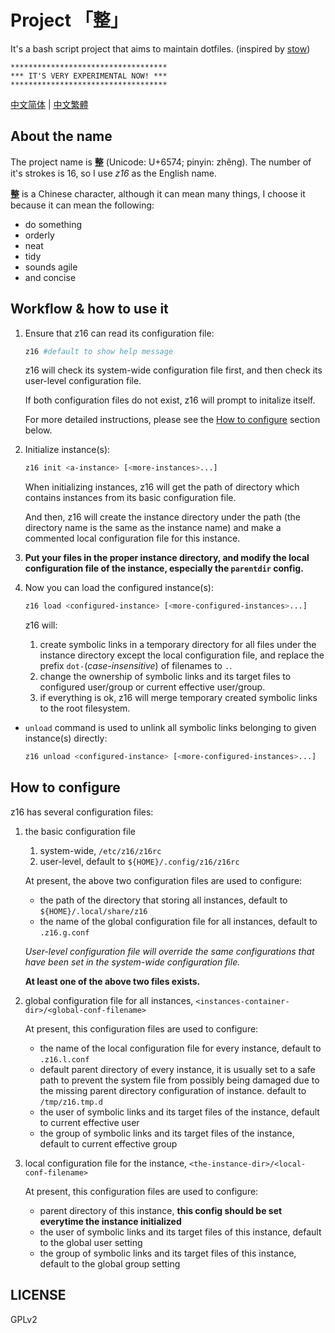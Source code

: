 # Project 「整」

It's a bash script project that aims to maintain dotfiles. (inspired by [stow](https://www.gnu.org/software/stow/))

```
***********************************
*** IT'S VERY EXPERIMENTAL NOW! ***
***********************************
```

[中文简体](README.zhs.md) | [中文繁體](README.zht.md)

## About the name

The project name is **整** (Unicode: U+6574; pinyin: zhěng). The number of it's strokes is 16, so I use *z16* as the English name.

**整** is a Chinese character, although it can mean many things, I choose it because it can mean the following:

* do something
* orderly
* neat
* tidy
* sounds agile
* and concise

## Workflow & how to use it

1. Ensure that z16 can read its configuration file:

   ```bash
   z16 #default to show help message
   ```

   z16 will check its system-wide configuration file first, and then check its user-level configuration file.

   If both configuration files do not exist, z16 will prompt to initalize itself.

   For more detailed instructions, please see the [How to configure](#how-to-configure) section below.

2. Initialize instance(s):

   ```bash
   z16 init <a-instance> [<more-instances>...]
   ```

   When initializing instances, z16 will get the path of directory which contains instances from its basic configuration file.

   And then, z16 will create the instance directory under the path (the directory name is the same as the instance name) and make a commented local configuration file for this instance.

3. **Put your files in the proper instance directory, and modify the local configuration file of the instance, especially the `parentdir` config.**

4. Now you can load the configured instance(s):

   ```bash
   z16 load <configured-instance> [<more-configured-instances>...]
   ```

   z16 will:

   1. create symbolic links in a temporary directory for all files under the instance directory except the local configuration file, and replace the prefix `dot-`(_case-insensitive_) of filenames to `.`.
   2. change the ownership of symbolic links and its target files to configured user/group or current effective user/group.
   3. if everything is ok, z16 will merge temporary created symbolic links to the root filesystem.

* `unload` command is used to unlink all symbolic links belonging to given instance(s) directly:

   ```bash
   z16 unload <configured-instance> [<more-configured-instances>...]
   ```

## How to configure

z16 has several configuration files:

1. the basic configuration file

   1. system-wide, `/etc/z16/z16rc`
   2. user-level, default to `${HOME}/.config/z16/z16rc`

   At present, the above two configuration files are used to configure:

   * the path of the directory that storing all instances, default to `${HOME}/.local/share/z16`
   * the name of the global configuration file for all instances, default to `.z16.g.conf`

   *User-level configuration file will override the same configurations that have been set in the system-wide configuration file.*

   **At least one of the above two files exists.**

2. global configuration file for all instances, `<instances-container-dir>/<global-conf-filename>`

   At present, this configuration files are used to configure:

   * the name of the local configuration file for every instance, default to `.z16.l.conf`
   * default parent directory of every instance, it is usually set to a safe path to prevent the system file from possibly being damaged due to the missing parent directory configuration of instance. default to `/tmp/z16.tmp.d`
   * the user of symbolic links and its target files of the instance, default to current effective user
   * the group of symbolic links and its target files of the instance, default to current effective group

3. local configuration file for the instance, `<the-instance-dir>/<local-conf-filename>`

   At present, this configuration files are used to configure:

   * parent directory of this instance, **this config should be set everytime the instance initialized**
   * the user of symbolic links and its target files of this instance, default to the global user setting
   * the group of symbolic links and its target files of this instance, default to the global group setting


## LICENSE

GPLv2
